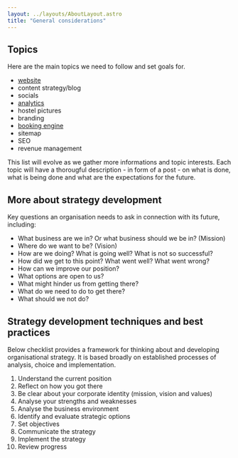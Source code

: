 ```yaml
---
layout: ../layouts/AboutLayout.astro
title: "General considerations"
---
```


## Topics

Here are the main topics we need to follow and set goals for.

- [website](/strategy/posts/website)
- content strategy/blog
- socials
- [analytics](/strategy/posts/analytics)
- hostel pictures
- branding
- [booking engine](/strategy/posts/booking-engine)
- sitemap
- SEO
- revenue management

This list will evolve as we gather more informations and topic interests. Each topic will have a thorougful description - in form of a post - on what is done, what is being done and what are the expectations for the future.

## More about strategy development

Key questions an organisation needs to ask in connection with its future, including:

- What business are we in? Or what business should we be in? (Mission)
- Where do we want to be? (Vision)
- How are we doing? What is going well? What is not so successful?
- How did we get to this point? What went well? What went wrong?
- How can we improve our position?
- What options are open to us?
- What might hinder us from getting there?
- What do we need to do to get there?
- What should we not do?

## Strategy development techniques and best practices

Below checklist provides a framework for thinking about and developing organisational strategy. It is based broadly on established processes of analysis, choice and implementation.

1. Understand the current position
2. Reflect on how you got there
3. Be clear about your corporate identity (mission, vision and values)
4. Analyse your strengths and weaknesses
5. Analyse the business environment
6. Identify and evaluate strategic options
7. Set objectives
8. Communicate the strategy
9. Implement the strategy
10. Review progress
